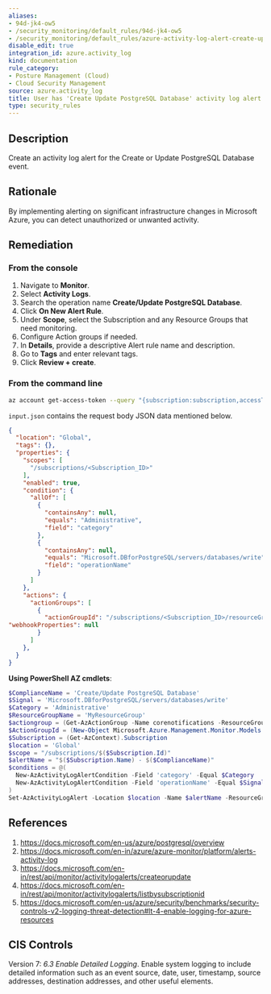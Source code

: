 ```yaml
---
aliases:
- 94d-jk4-ow5
- /security_monitoring/default_rules/94d-jk4-ow5
- /security_monitoring/default_rules/azure-activity-log-alert-create-update-postgresql-database
disable_edit: true
integration_id: azure.activity_log
kind: documentation
rule_category:
- Posture Management (Cloud)
- Cloud Security Management
source: azure.activity_log
title: User has 'Create Update PostgreSQL Database' activity log alert configured
type: security_rules
---
```


## Description

Create an activity log alert for the Create or Update PostgreSQL Database event.

## Rationale

By implementing alerting on significant infrastructure changes in Microsoft Azure, you can detect unauthorized or unwanted activity.

## Remediation


### From the console

1. Navigate to **Monitor**. 
2. Select **Activity Logs**.
3. Search the operation name **Create/Update PostgreSQL Database**.
3. Click **On New Alert Rule**.
4. Under **Scope**, select the Subscription and any Resource Groups that need monitoring.
5. Configure Action groups if needed.
6. In **Details**, provide a descriptive Alert rule name and description.
7. Go to **Tags** and enter relevant tags.
8. Click **Review + create**.

### From the command line

```bash
az account get-access-token --query "{subscription:subscription,accessToken:accessToken}" --out tsv | xargs -L1 bash -c 'curl -X PUT -H "AuthorizationBearer $1" -H "Content-Typeapplication/json" https://management.azure.com/subscriptions/$0/resourceGroups/<Resource_Group_To Create_Alert_In>/providers/microsoft.insights/activityLogAlerts/<Unique_Alert_Name>?api-version=2017-04-01 -d@"input.json"'
```

`input.json` contains the request body JSON data mentioned below. 

```json
{
  "location": "Global",
  "tags": {},
  "properties": {
    "scopes": [
      "/subscriptions/<Subscription_ID>"
    ],
    "enabled": true,
    "condition": {
      "allOf": [
        {
          "containsAny": null,
          "equals": "Administrative",
          "field": "category"
        },
        {
          "containsAny": null,
          "equals": "Microsoft.DBforPostgreSQL/servers/databases/write",
          "field": "operationName"
        }
      ]
    },
    "actions": {
      "actionGroups": [
        {
          "actionGroupId": "/subscriptions/<Subscription_ID>/resourceGroups/<Resource_Group_For_Alert_Group>/providers/microsoft.insights/actionGroups/<Alert_Group>",
"webhookProperties": null
        }
      ]
    },
  }
}
```

**Using PowerShell AZ cmdlets**: 

```powershell
$ComplianceName = 'Create/Update PostgreSQL Database'
$Signal = 'Microsoft.DBforPostgreSQL/servers/databases/write'
$Category = 'Administrative'
$ResourceGroupName = 'MyResourceGroup'
$actiongroup = (Get-AzActionGroup -Name corenotifications -ResourceGroupName $ResourceGroupName)
$ActionGroupId = (New-Object Microsoft.Azure.Management.Monitor.Models.ActivityLogAlertActionGroup $ActionGroup.Id)
$Subscription = (Get-AzContext).Subscription
$location = 'Global'
$scope = "/subscriptions/$($Subscription.Id)"
$alertName = "$($Subscription.Name) - $($ComplianceName)"
$conditions = @(
  New-AzActivityLogAlertCondition -Field 'category' -Equal $Category
  New-AzActivityLogAlertCondition -Field 'operationName' -Equal $Signal
)
Set-AzActivityLogAlert -Location $location -Name $alertName -ResourceGroupName $ResourceGroupName -Scope $scope -Action $ActionGroupId -Condition $conditions
```
## References

1. https://docs.microsoft.com/en-us/azure/postgresql/overview
2. https://docs.microsoft.com/en-in/azure/azure-monitor/platform/alerts-activity-log 
3. https://docs.microsoft.com/en-in/rest/api/monitor/activitylogalerts/createorupdate 
4. https://docs.microsoft.com/en-in/rest/api/monitor/activitylogalerts/listbysubscriptionid 
5. https://docs.microsoft.com/en-us/azure/security/benchmarks/security-controls-v2-logging-threat-detection#lt-4-enable-logging-for-azure-resources 

## CIS Controls

Version 7: _6.3 Enable Detailed Logging_. Enable system logging to include detailed information such as an event source, date, user, timestamp, source addresses, destination addresses, and other useful elements.

